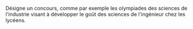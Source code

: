 Désigne un concours, comme par exemple les olympiades des sciences de l'industrie visant à développer le goût des sciences de l'ingénieur chez les lycéens.
